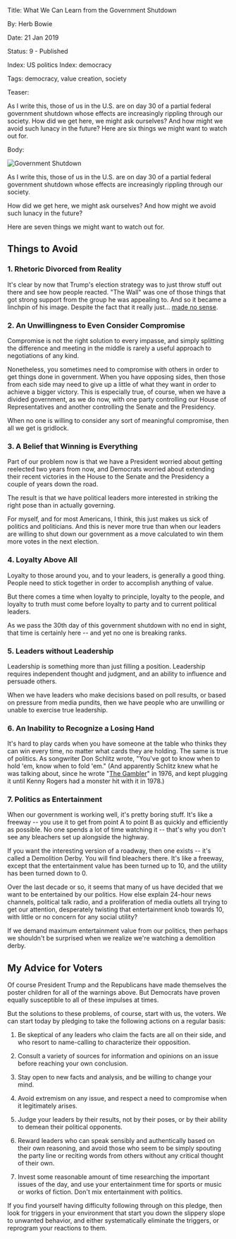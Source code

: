 Title: What We Can Learn from the Government Shutdown

By:    Herb Bowie

Date:  21 Jan 2019

Status: 9 - Published

Index: US politics
Index: democracy

Tags: democracy, value creation, society

Teaser:

As I write this, those of us in the U.S. are on day 30 of a partial federal government shutdown whose effects are increasingly rippling through our society. How did we get here, we might ask ourselves? And how might we avoid such lunacy in the future? Here are six things we might want to watch out for.  

Body:

<p><img src="../../images/govt-shutdown.jpg" alt="Government Shutdown" title="Government Shutdown" /></p>


As I write this, those of us in the U.S. are on day 30 of a partial federal government shutdown whose effects are increasingly rippling through our society. 

How did we get here, we might ask ourselves? And how might we avoid such lunacy in the future? 

Here are seven things we might want to watch out for. 

## Things to Avoid

### 1. Rhetoric Divorced from Reality

It's clear by now that Trump's election strategy was to just throw stuff out there and see how people reacted. "The Wall" was one of those things that got strong support from the group he was appealing to. And so it became a linchpin of his image. Despite the fact that it really just... [made no sense][stupid-wall]. 

### 2. An Unwillingness to Even Consider Compromise

Compromise is not the right solution to every impasse, and simply splitting the difference and meeting in the middle is rarely a useful approach to negotiations of any kind.  

Nonetheless, you sometimes need to compromise with others in order to get things done in government. When you have opposing sides, then those from each side may need to give up a little of what they want in order to achieve a bigger victory. This is especially true, of course, when we have a divided government, as we do now, with one party controlling our House of Representatives and another controlling the Senate and the Presidency. 

When no one is willing to consider any sort of meaningful compromise, then all we get is gridlock. 

### 3. A Belief that Winning is Everything

Part of our problem now is that we have a President worried about getting reelected two years from now, and Democrats worried about extending their recent victories in the House to the Senate and the Presidency a couple of years down the road. 

The result is that we have political leaders more interested in striking the right pose than in actually governing. 

For myself, and for most Americans, I think, this just makes us sick of politics and politicians. And this is never more true than when our leaders are willing to shut down our government as a move calculated to win them more votes in the next election. 

### 4. Loyalty Above All

Loyalty to those around you, and to your leaders, is generally a good thing. People need to stick together in order to accomplish anything of value. 

But there comes a time when loyalty to principle, loyalty to the people, and loyalty to truth must come before loyalty to party and to current political leaders. 

As we pass the 30th day of this government shutdown with no end in sight, that time is certainly here -- and yet no one is breaking ranks. 

### 5. Leaders without Leadership

Leadership is something more than just filling a position. Leadership requires independent thought and judgment, and an ability to influence and persuade others. 

When we have leaders who make decisions based on poll results, or based on pressure from media pundits, then we have people who are unwilling or unable to exercise true leadership. 

### 6. An Inability to Recognize a Losing Hand

It's hard to play cards when you have someone at the table who thinks they can win every time, no matter what cards they are holding. The same is true of politics. As songwriter Don Schlitz wrote, "You've got to know when to hold 'em, know when to fold 'em." (And apparently Schlitz knew what he was talking about, since he wrote "[The Gambler](https://en.wikipedia.org/wiki/The_Gambler_(song))" in 1976, and kept plugging it until Kenny Rogers had a monster hit with it in 1978.)

### 7. Politics as Entertainment

When our government is working well, it's pretty boring stuff. It's like a freeway -- you use it to get from point A to point B as quickly and efficiently as possible. No one spends a lot of time watching it -- that's why you don't see any bleachers set up alongside the highway.  

If you want the interesting version of a roadway, then one exists -- it's called a Demolition Derby. You will find bleachers there. It's like a freeway, except that the entertainment value has been turned up to 10, and the utility has been turned down to 0. 

Over the last decade or so, it seems that many of us have decided that we want to be entertained by our politics. How else explain 24-hour news channels, political talk radio, and a proliferation of media outlets all trying to get our attention, desperately twisting that entertainment knob towards 10, with little or no concern for any social utility? 

If we demand maximum entertainment value from our politics, then perhaps we shouldn't be surprised when we realize we're watching a demolition derby.

## My Advice for Voters

Of course President Trump and the Republicans have made themselves the poster children for all of the warnings above. But Democrats have proven equally susceptible to all of these impulses at times. 

But the solutions to these problems, of course, start with us, the voters. We can start today by pledging to take the following actions on a regular basis:

1. Be skeptical of any leaders who claim the facts are all on their side, and who resort to name-calling to characterize their opposition. 

2. Consult a variety of sources for information and opinions on an issue before reaching your own conclusion. 

3. Stay open to new facts and analysis, and be willing to change your mind. 

4. Avoid extremism on any issue, and respect a need to compromise when it legitimately arises. 

5. Judge your leaders by their results, not by their poses, or by their ability to demean their political opponents. 

6. Reward leaders who can speak sensibly and authentically based on their own reasoning, and avoid those who seem to be simply spouting the party line or reciting words from others without any critical thought of their own. 

7. Invest some reasonable amount of time researching the important issues of the day, and use your entertainment time for sports or music or works of fiction. Don't mix entertainment with politics. 

If you find yourself having difficulty following through on this pledge, then look for triggers in your environment that start you down the slippery slope to unwanted behavior, and either systematically eliminate the triggers, or reprogram your reactions to them. 

[stupid-wall]: https://medium.com/s/story/what-happened-when-a-trump-supporter-challenged-me-about-the-wall-e54e86a5edd1
